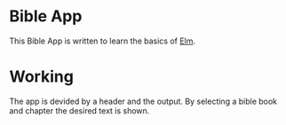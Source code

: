 # Bible App
This Bible App is written to learn the basics of [Elm](http://elm-lang.org).

# Working
The app is devided by a header and the output. By selecting a bible book and chapter the desired text is shown.
